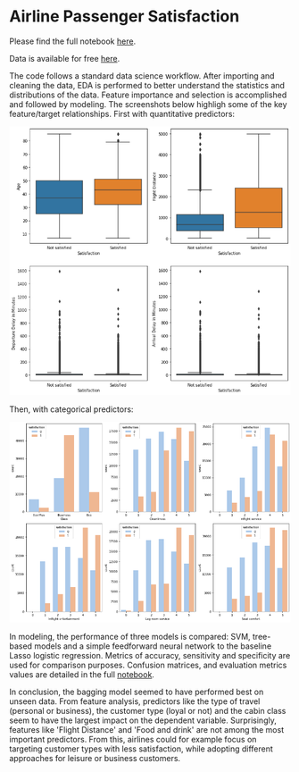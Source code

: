 # Airline Passenger Satisfaction

Please find the full notebook [here](https://github.com/ndhers/My-Portfolio/blob/main/Passenger_Satisfaction/Code.ipynb).

Data is available for free [here](https://www.kaggle.com/datasets/teejmahal20/airline-passenger-satisfaction).

The code follows a standard data science workflow. After importing and cleaning the data, EDA is performed to better understand the statistics and distributions of the data. Feature importance and selection is accomplished and followed by modeling. The screenshots below highligh some of the key feature/target relationships. First with quantitative predictors:

![img not available](https://raw.githubusercontent.com/ndhers/My-Portfolio/main/Passenger_Satisfaction/imgs/targ_dist_quant.png)

Then, with categorical predictors:

![img not available](https://raw.githubusercontent.com/ndhers/My-Portfolio/main/Passenger_Satisfaction/imgs/targ_dist_cat.png)

In modeling, the performance of three models is compared: SVM, tree-based models and a simple feedforward neural network to the baseline Lasso logistic regression. Metrics of accuracy, sensitivity and specificity are used for comparison purposes. Confusion matrices, and evaluation metrics values are detailed in the full [notebook](https://github.com/ndhers/Portfolio/blob/main/Passenger_Satisfaction/Code.ipynb).

In conclusion, the bagging model seemed to have performed best on unseen data. From feature analysis, predictors like the type of travel (personal or business), the customer type (loyal or not) and the cabin class seem to have the largest impact on the dependent variable.
Surprisingly, features like 'Flight Distance' and 'Food and drink' are not among the most important predictors. From this, airlines could for example focus on targeting customer types with less satisfaction, while adopting different approaches for leisure or business customers.

